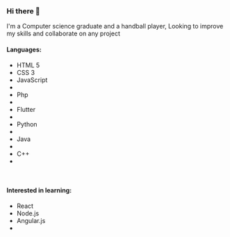 ### Hi there 👋

<!--
**ATamer24/ATamer24** is a ✨ _special_ ✨ repository because its `README.md` (this file) appears on your GitHub profile.

Here are some ideas to get you started:

- 🔭 I’m currently working on ...
- 🌱 I’m currently learning ...
- 👯 I’m looking to collaborate on ...
- 🤔 I’m looking for help with ...
- 💬 Ask me about ...
- 📫 How to reach me: ...
- 😄 Pronouns: ...
- ⚡ Fun fact: ...
-->
<p> I'm a Computer science graduate and a handball player, Looking to improve my skills and collaborate on any project</p>
<h4>Languages:</h4>
<ul>
  <li>HTML 5</li>
  <li>CSS 3</li>
  <li>JavaScript<li>
  <li>Php<li>
  <li>Flutter<li>
  <li>Python<li>
  <li>Java<li>
  <li>C++<li>
</ul>
<br>
<h4>Interested in learning:</h4>
<ul>
  <li>React</li>
  <li>Node.js</li>
  <li>Angular.js<li>
</ul>
